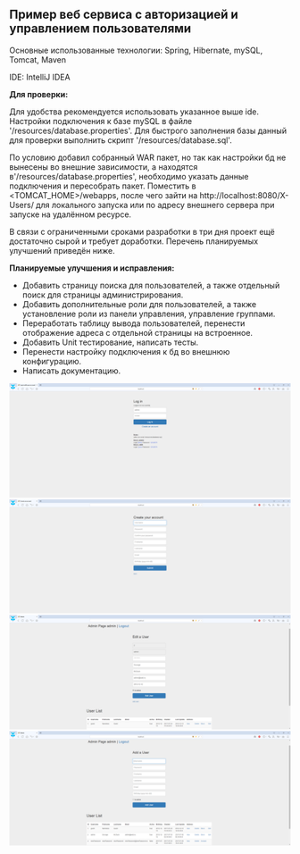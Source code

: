 Пример веб сервиса с авторизацией и управлением пользователями
-----------------------------------

Основные использованные технологии: Spring, Hibernate, mySQL, Tomcat, Maven

IDE: IntelliJ IDEA

**Для проверки:**

Для удобства рекомендуется использовать указанное выше ide.
Настройки подключения к базе mySQL в файле '/resources/database.properties'.
Для быстрого заполнения базы данный для проверки выполнить скрипт '/resources/database.sql'.

По условию добавил собранный WAR пакет, но так как настройки бд не вынесены во внешние зависимости, а находятся в'/resources/database.properties', необходимо указать данные подключения и пересобрать пакет.  Поместить в <TOMCAT_HOME>/webapps, после чего зайти на http://localhost:8080/X-Users/ для локального запуска или по адресу внешнего сервера при запуске на удалённом ресурсе.

В связи с ограниченными сроками разработки в три дня проект ещё достаточно сырой и требует доработки. Перечень планируемых улучшений приведён ниже.

**Планируемые улучшения и исправления:**
- Добавить страницу поиска для пользователей, а также отдельный поиск для страницы администрирования.
- Добавить дополнительные роли для пользователей, а также установление роли из панели управления, управление группами.
- Переработать таблицу вывода пользователей, перенести отображение адреса с отдельной страницы на встроенное.
- Добавить Unit тестирование, написать тесты.
- Перенести настройку подключения к бд во внешнюю конфигурацию.
- Написать документацию.

![alt text](https://raw.githubusercontent.com/0xFaulty/X-Users/master/screenshots/ex4.png)
![alt text](https://raw.githubusercontent.com/0xFaulty/X-Users/master/screenshots/ex3.png)
![alt text](https://raw.githubusercontent.com/0xFaulty/X-Users/master/screenshots/ex2.png)
![alt text](https://raw.githubusercontent.com/0xFaulty/X-Users/master/screenshots/ex1.png)

